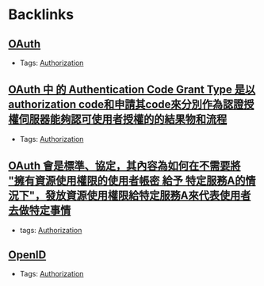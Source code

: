 
# Backlinks
## [OAuth](<OAuth.md>)
- Tags: [Authorization](<Authorization.md>)

## [OAuth 中 的 Authentication Code Grant Type 是以authorization code和申請其code來分別作為認證授權伺服器能夠認可使用者授權的的結果物和流程](<OAuth 中 的 Authentication Code Grant Type 是以authorization code和申請其code來分別作為認證授權伺服器能夠認可使用者授權的的結果物和流程.md>)
- Tags: [Authorization](<Authorization.md>)

## [OAuth 會是標準、協定，其內容為如何在不需要將 "擁有資源使用權限的使用者帳密 給予 特定服務A的情況下"，發放資源使用權限給特定服務A來代表使用者去做特定事情](<OAuth 會是標準、協定，其內容為如何在不需要將 "擁有資源使用權限的使用者帳密 給予 特定服務A的情況下"，發放資源使用權限給特定服務A來代表使用者去做特定事情.md>)
- tags: [Authorization](<Authorization.md>)

## [OpenID](<OpenID.md>)
- Tags: [Authorization](<Authorization.md>)

